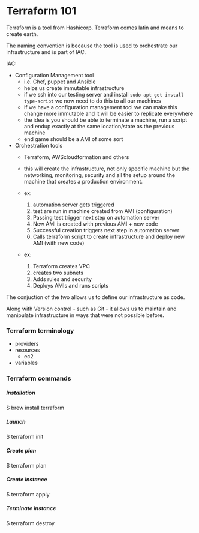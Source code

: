 # Terraform 101

Terraform is a tool from Hashicorp. Terraform comes latin and means to create earth.

The naming convention is because the tool is used to orchestrate our infrastructure and is part of IAC.


IAC:
- Configuration Management tool
  - i.e. Chef, puppet and Ansible
  - helps us create immutable infrastructure
  - if we ssh into our testing server and install `sudo apt get install type-script` we now need to do this to all our machines
  - if we have a configuration management tool we can make this change more immutable and it will be easier to replicate everywhere
  - the idea is you should be able to terminate a machine, run a script and endup exactly at the same location/state as the previous machine
  - end game should be a AMI of some sort
- Orchestration tools
  - Terraform, AWScloudformation and others
  - this will create the infrastructure, not only specific machine but the networking, monitoring, security and all the setup around the machine that creates a production environment.
  - ex:
    1. automation server gets triggered
    2. test are run in machine created from AMI (configuration)
    3. Passing test trigger next step on automation server
    4. New AMI is created with previous AMI + new code
    5. Successful creation triggers next step in automation server
    6. Calls terraform script to create infrastructure and deploy new AMI (with new code)

  - ex:
    1. Terraform creates VPC
    2. creates two subnets
    3. Adds rules and security
    4. Deploys AMIs and runs scripts

The conjuction of the two allows us to define our infrastructure as code.

Along with Version control - such as Git - it allows us to maintain and manipulate infrastructure in ways that were not possible before.

### Terraform terminology
- providers
- resources
  - ec2
- variables

### Terraform commands

##### Installation
$ brew install terraform

##### Launch
$ terraform init

##### Create plan
$ terraform plan

##### Create instance
$ terraform apply

##### Terminate instance
$ terraform destroy
